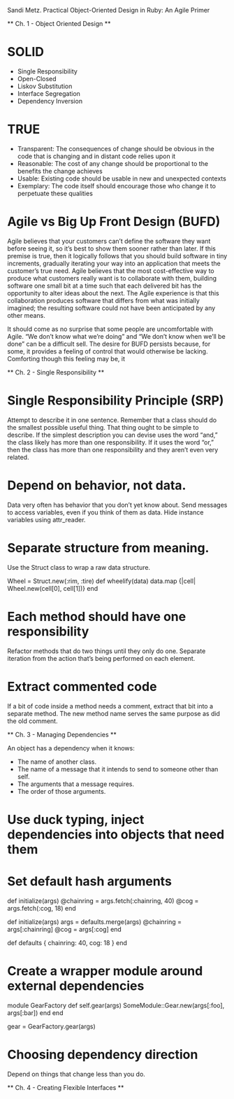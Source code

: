 Sandi Metz. Practical Object-Oriented Design in Ruby: An Agile Primer


** Ch. 1 - Object Oriented Design **


# SOLID

* Single Responsibility
* Open-Closed
* Liskov Substitution
* Interface Segregation
* Dependency Inversion


# TRUE

* Transparent: The consequences of change should be obvious in the code that is changing and in distant code relies upon it
* Reasonable: The cost of any change should be proportional to the benefits the change achieves
* Usable: Existing code should be usable in new and unexpected contexts
* Exemplary: The code itself should encourage those who change it to perpetuate these qualities


# Agile vs Big Up Front Design (BUFD)

Agile believes that your customers can’t define the software they want before seeing it, so it’s best to show them sooner rather than later. If this premise is true, then it logically follows that you should build software in tiny increments, gradually iterating your way into an application that meets the customer’s true need. Agile believes that the most cost-effective way to produce what customers really want is to collaborate with them, building software one small bit at a time such that each delivered bit has the opportunity to alter ideas about the next. The Agile experience is that this collaboration produces software that differs from what was initially imagined; the resulting software could not have been anticipated by any other means.

It should come as no surprise that some people are uncomfortable with Agile. “We don’t know what we’re doing” and “We don’t know when we’ll be done” can be a difficult sell. The desire for BUFD persists because, for some, it provides a feeling of control that would otherwise be lacking. Comforting though this feeling may be, it



** Ch. 2 - Single Responsibility **


# Single Responsibility Principle (SRP)

Attempt to describe it in one sentence. Remember that a class should do the smallest possible useful thing. That thing ought to be simple to describe. If the simplest description you can devise uses the word “and,” the class likely has more than one responsibility. If it uses the word “or,” then the class has more than one responsibility and they aren’t even very related.


# Depend on behavior, not data.

Data very often has behavior that you don’t yet know about. Send messages to access variables, even if you think of them as data. Hide instance variables using attr_reader.


# Separate structure from meaning.

Use the Struct class to wrap a raw data structure.

Wheel = Struct.new(:rim, :tire)
def wheelify(data)
  data.map {|cell| Wheel.new(cell[0], cell[1])}
end


# Each method should have one responsibility

Refactor methods that do two things until they only do one. Separate iteration from the action that’s being performed on each element.


# Extract commented code

If a bit of code inside a method needs a comment, extract that bit into a separate method. The new method name serves the same purpose as did the old comment.


** Ch. 3 - Managing Dependencies **


An object has a dependency when it knows:

* The name of another class.
* The name of a message that it intends to send to someone other than self.
* The arguments that a message requires.
* The order of those arguments.


# Use duck typing, inject dependencies into objects that need them

# Set default hash arguments

def initialize(args)
  @chainring = args.fetch(:chainring, 40)
  @cog = args.fetch(:cog, 18)
end

def initialize(args)
  args = defaults.merge(args)
  @chainring = args[:chainring]
  @cog = args[:cog]
end

def defaults
  { chainring: 40, cog: 18 }
end


# Create a wrapper module around external dependencies

module GearFactory
  def self.gear(args)
    SomeModule::Gear.new(args[:foo], args[:bar])
  end
end

gear = GearFactory.gear(args)


# Choosing dependency direction

Depend on things that change less than you do.


** Ch. 4 - Creating Flexible Interfaces **


